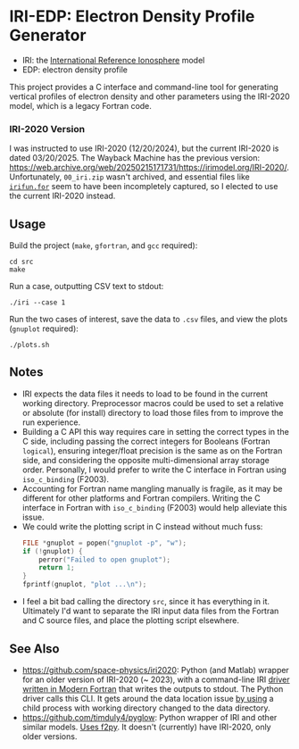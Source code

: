 # IRI-EDP: Electron Density Profile Generator

* IRI: the [International Reference Ionosphere](https://irimodel.org/) model
* EDP: electron density profile

This project provides a C interface and command-line tool for generating
vertical profiles of electron density and other parameters
using the IRI-2020 model, which is a legacy Fortran code.

### IRI-2020 Version

I was instructed to use IRI-2020 (12/20/2024), but the current IRI-2020 is dated 03/20/2025.
The Wayback Machine has the previous version:
<https://web.archive.org/web/20250215171731/https://irimodel.org/IRI-2020/>.
Unfortunately, `00_iri.zip` wasn't archived,
and essential files like [`irifun.for`](https://web.archive.org/web/20250215171731/https://irimodel.org/IRI-2020/irifun.for)
seem to have been incompletely captured,
so I elected to use the current IRI-2020 instead.

## Usage

Build the project (`make`, `gfortran`, and `gcc` required):

```
cd src
make
```

Run a case, outputting CSV text to stdout:

```
./iri --case 1
```

Run the two cases of interest, save the data to `.csv` files, and view the plots
(`gnuplot` required):

```
./plots.sh
```

## Notes

* IRI expects the data files it needs to load to be found in the current working directory.
  Preprocessor macros could be used to set a relative or absolute (for install) directory
  to load those files from to improve the run experience.
* Building a C API this way requires care in setting the correct types in the C side,
  including passing the correct integers for Booleans (Fortran `logical`),
  ensuring integer/float precision is the same as on the Fortran side,
  and considering the opposite multi-dimensional array storage order.
  Personally, I would prefer to write the C interface in Fortran
  using `iso_c_binding` (F2003).
* Accounting for Fortran name mangling manually is fragile, as it may be different
  for other platforms and Fortran compilers.
  Writing the C interface in Fortran with `iso_c_binding` (F2003) would help alleviate this issue.
* We could write the plotting script in C instead without much fuss:
  ```c
  FILE *gnuplot = popen("gnuplot -p", "w");
  if (!gnuplot) {
      perror("Failed to open gnuplot");
      return 1;
  }
  fprintf(gnuplot, "plot ...\n");
  ```
* I feel a bit bad calling the directory `src`, since it has everything in it.
  Ultimately I'd want to separate the IRI input data files from the Fortran and C source files,
  and place the plotting script elsewhere.

## See Also

* <https://github.com/space-physics/iri2020>: Python (and Matlab) wrapper for
  an older version of IRI-2020 (~ 2023),
  with a command-line IRI [driver written in Modern Fortran](https://github.com/space-physics/iri2020/blob/a609211dce6f101e4e84dae30083942e70272786/src/iri2020/src/iri_driver.f90)
  that writes the outputs to stdout.
  The Python driver calls this CLI.
  It gets around the data location issue
  [by using](https://github.com/space-physics/iri2020/blob/a609211dce6f101e4e84dae30083942e70272786/src/iri2020/base.py#L56)
  a child process with working directory changed to the data directory.
* <https://github.com/timduly4/pyglow>: Python wrapper of IRI and other similar models.
  [Uses f2py](https://github.com/timduly4/pyglow/blob/1988757f3b6a4bd5ed98266a3fb1dc64f2513fc5/src/pyglow/iri.py#L195). It doesn't (currently) have IRI-2020, only older versions.
